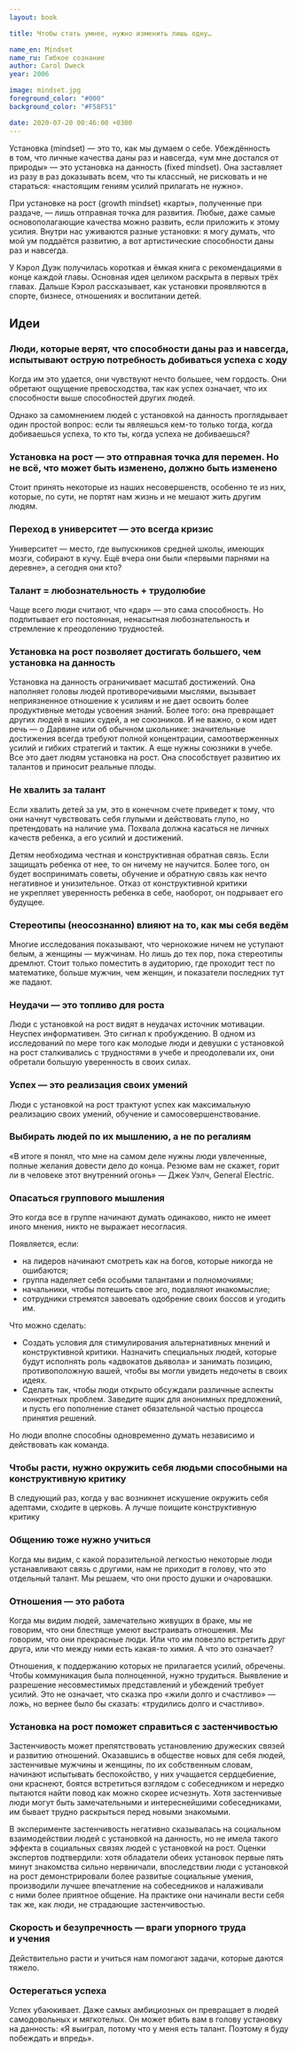 ```yaml
---
layout: book

title: Чтобы стать умнее, нужно изменить лишь одну…

name_en: Mindset
name_ru: Гибкое сознание
author: Carol Dweck
year: 2006

image: mindset.jpg
foreground_color: "#000"
background_color: "#F58F51"

date: 2020-07-20 00:46:00 +0300
---
```

Установка (mindset) — это то, как мы думаем о себе. Убеждённость в том, что личные качества даны раз и навсегда, «ум мне достался от природы» — это установка на данность (fixed mindset). Она заставляет из разу в раз доказывать всем, что ты классный, не рисковать и не стараться: «настоящим гениям усилий прилагать не нужно».

При установке на рост (growth mindset) «карты», полученные при раздаче, — лишь отправная точка для развития. Любые, даже самые основополагающие качества можно развить, если приложить к этому усилия. Внутри нас уживаются разные установки: я могу думать, что мой ум поддаётся развитию, а вот артистические способности даны раз и навсегда.

У Кэрол Дуэк получилась короткая и ёмкая книга с рекомендациями в конце каждой главы. Основная идея целиком раскрыта в первых трёх главах. Дальше Кэрол рассказывает, как установки проявляются в спорте, бизнесе, отношениях и воспитании детей.

## Идеи

### Люди, которые верят, что способности даны раз и навсегда, испытывают острую потребность добиваться успеха с ходу

Когда им это удается, они чувствуют нечто большее, чем гордость. Они обретают ощущение превосходства, так как успех означает, что их способности выше способностей других людей.

Однако за самомнением людей с установкой на данность проглядывает один простой вопрос: если ты являешься кем-то только тогда, когда добиваешься успеха, то кто ты, когда успеха не добиваешься?

### Установка на рост — это отправная точка для перемен. Но не всё, что может быть изменено, должно быть изменено

Стоит принять некоторые из наших несовершенств, особенно те из них, которые, по сути, не портят нам жизнь и не мешают жить другим людям.

### Переход в университет — это всегда кризис

Университет — место, где выпускников средней школы, имеющих мозги, собирают в кучу. Ещё вчера они были «первыми парнями на деревне», а сегодня они кто?

### Талант = любознательность + трудолюбие

Чаще всего люди считают, что «дар» — это сама способность. Но подпитывает его постоянная, ненасытная любознательность и стремление к преодолению трудностей.

### Установка на рост позволяет достигать большего, чем установка на данность

Установка на данность ограничивает масштаб достижений. Она наполняет головы людей противоречивыми мыслями, вызывает неприязненное отношение к усилиям и не дает освоить более продуктивные методы усвоения знаний. Более того: она превращает других людей в наших судей, а не союзников. И не важно, о ком идет речь — о Дарвине или об обычном школьнике: значительные достижения всегда требуют полной концентрации, самоотверженных усилий и гибких стратегий и тактик. А еще нужны союзники в учебе. Все это дает людям установка на рост. Она способствует развитию их талантов и приносит реальные плоды.

### Не хвалить за талант

Если хвалить детей за ум, это в конечном счете приведет к тому, что они начнут чувствовать себя глупыми и действовать глупо, но претендовать на наличие ума. Похвала должна касаться не личных качеств ребенка, а его усилий и достижений.

Детям необходима честная и конструктивная обратная связь. Если защищать ребенка от нее, то он ничему не научится. Более того, он будет воспринимать советы, обучение и обратную связь как нечто негативное и унизительное. Отказ от конструктивной критики не укрепляет уверенность ребенка в себе, наоборот, он подрывает его будущее.

### Стереотипы (неосознанно) влияют на то, как мы себя ведём

Многие исследования показывают, что чернокожие ничем не уступают белым, а женщины — мужчинам. Но лишь до тех пор, пока стереотипы дремлют. Стоит только поместить в аудиторию, где проходит тест по математике, больше мужчин, чем женщин, и показатели последних тут же падают.

### Неудачи — это топливо для роста

Люди с установкой на рост видят в неудачах источник мотивации. Неуспех информативен. Это сигнал к пробуждению. В одном из исследований по мере того как молодые люди и девушки с установкой на рост сталкивались с трудностями в учебе и преодолевали их, они обретали большую уверенность в своих силах.

### Успех — это реализация своих умений

Люди с установкой на рост трактуют успех как максимальную реализацию своих умений, обучение и самосовершенствование.

### Выбирать людей по их мышлению, а не по регалиям

«В итоге я понял, что мне на самом деле нужны люди увлеченные, полные желания довести дело до конца. Резюме вам не скажет, горит ли в человеке этот внутренний огонь» — Джек Уэлч, General Electric.

### Опасаться группового мышления

Это когда все в группе начинают думать одинаково, никто не имеет иного мнения, никто не выражает несогласия.

Появляется, если:

- на лидеров начинают смотреть как на богов, которые никогда не ошибаются;
- группа наделяет себя особыми талантами и полномочиями;
- начальники, чтобы потешить свое эго, подавляют инакомыслие;
- сотрудники стремятся завоевать одобрение своих боссов и угодить им.

Что можно сделать:

- Создать условия для стимулирования альтернативных мнений и конструктивной критики. Назначить специальных людей, которые будут исполнять роль «адвокатов дьявола» и занимать позицию, противоположную вашей, чтобы вы могли увидеть недочеты в своих идеях.
- Сделать так, чтобы люди открыто обсуждали различные аспекты конкретных проблем. Заведите ящик для анонимных предложений, и пусть его пополнение станет обязательной частью процесса принятия решений.

Но люди вполне способны одновременно думать независимо и действовать как команда.

### Чтобы расти, нужно окружить себя людьми способными на конструктивную критику

В следующий раз, когда у вас возникнет искушение окружить себя адептами, сходите в церковь. А лучше поищите конструктивную критику

### Общению тоже нужно учиться

Когда мы видим, с какой поразительной легкостью некоторые люди устанавливают связь с другими, нам не приходит в голову, что это отдельный талант. Мы решаем, что они просто душки и очаровашки.

### Отношения — это работа

Когда мы видим людей, замечательно живущих в браке, мы не говорим, что они блестяще умеют выстраивать отношения. Мы говорим, что они прекрасные люди. Или что им повезло встретить друг друга, или что между ними есть какая-то химия. А что это означает?

Отношения, к поддержанию которых не прилагается усилий, обречены. Чтобы коммуникация была полноценной, нужно трудиться. Выявление и разрешение несовместимых представлений и убеждений требует усилий. Это не означает, что сказка про «жили долго и счастливо» — ложь, но вернее было бы сказать: «трудились долго и счастливо».

### Установка на рост поможет справиться с застенчивостью

Застенчивость может препятствовать установлению дружеских связей и развитию отношений. Оказавшись в обществе новых для себя людей, застенчивые мужчины и женщины, по их собственным словам, начинают испытывать беспокойство, у них учащается сердцебиение, они краснеют, боятся встретиться взглядом с собеседником и нередко пытаются найти повод как можно скорее исчезнуть. Хотя застенчивые люди могут быть замечательными и интереснейшими собеседниками, им бывает трудно раскрыться перед новыми знакомыми.

В эксперименте застенчивость негативно сказывалась на социальном взаимодействии людей с установкой на данность, но не имела такого эффекта в социальных связях людей с установкой на рост. Оценки экспертов подтвердили: хотя обладатели обеих установок первые пять минут знакомства сильно нервничали, впоследствии люди с установкой на рост демонстрировали более развитые социальные умения, производили лучшее впечатление на собеседников и налаживали с ними более приятное общение. На практике они начинали вести себя так же, как люди, не страдающие застенчивостью.

### Скорость и безупречность — враги упорного труда и учения

Действительно расти и учиться нам помогают задачи, которые даются тяжело.

### Остерегаться успеха

Успех убаюкивает. Даже самых амбициозных он превращает в людей самодовольных и мягкотелых. Он может вбить вам в голову установку на данность: «Я выиграл, потому что у меня есть талант. Поэтому я буду побеждать и впредь».
